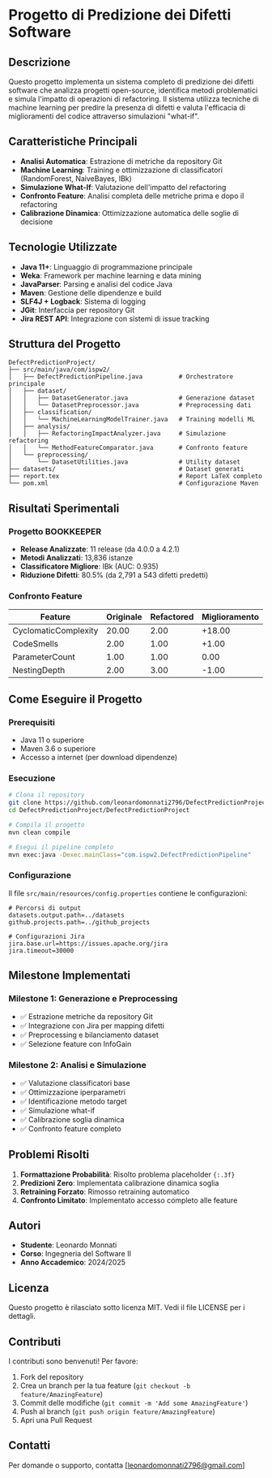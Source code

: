 # Progetto di Predizione dei Difetti Software

## Descrizione

Questo progetto implementa un sistema completo di predizione dei difetti software che analizza progetti open-source, identifica metodi problematici e simula l'impatto di operazioni di refactoring. Il sistema utilizza tecniche di machine learning per predire la presenza di difetti e valuta l'efficacia di miglioramenti del codice attraverso simulazioni "what-if".

## Caratteristiche Principali

- **Analisi Automatica**: Estrazione di metriche da repository Git
- **Machine Learning**: Training e ottimizzazione di classificatori (RandomForest, NaiveBayes, IBk)
- **Simulazione What-If**: Valutazione dell'impatto del refactoring
- **Confronto Feature**: Analisi completa delle metriche prima e dopo il refactoring
- **Calibrazione Dinamica**: Ottimizzazione automatica delle soglie di decisione

## Tecnologie Utilizzate

- **Java 11+**: Linguaggio di programmazione principale
- **Weka**: Framework per machine learning e data mining
- **JavaParser**: Parsing e analisi del codice Java
- **Maven**: Gestione delle dipendenze e build
- **SLF4J + Logback**: Sistema di logging
- **JGit**: Interfaccia per repository Git
- **Jira REST API**: Integrazione con sistemi di issue tracking

## Struttura del Progetto

```
DefectPredictionProject/
├── src/main/java/com/ispw2/
│   ├── DefectPredictionPipeline.java          # Orchestratore principale
│   ├── dataset/
│   │   ├── DatasetGenerator.java              # Generazione dataset
│   │   └── DatasetPreprocessor.java           # Preprocessing dati
│   ├── classification/
│   │   └── MachineLearningModelTrainer.java   # Training modelli ML
│   ├── analysis/
│   │   ├── RefactoringImpactAnalyzer.java     # Simulazione refactoring
│   │   └── MethodFeatureComparator.java       # Confronto feature
│   └── preprocessing/
│       └── DatasetUtilities.java              # Utility dataset
├── datasets/                                  # Dataset generati
├── report.tex                                 # Report LaTeX completo
└── pom.xml                                    # Configurazione Maven
```

## Risultati Sperimentali

### Progetto BOOKKEEPER

- **Release Analizzate**: 11 release (da 4.0.0 a 4.2.1)
- **Metodi Analizzati**: 13,836 istanze
- **Classificatore Migliore**: IBk (AUC: 0.935)
- **Riduzione Difetti**: 80.5% (da 2,791 a 543 difetti predetti)

### Confronto Feature

| Feature | Originale | Refactored | Miglioramento |
|---------|-----------|------------|---------------|
| CyclomaticComplexity | 20.00 | 2.00 | +18.00 |
| CodeSmells | 2.00 | 1.00 | +1.00 |
| ParameterCount | 1.00 | 1.00 | 0.00 |
| NestingDepth | 2.00 | 3.00 | -1.00 |

## Come Eseguire il Progetto

### Prerequisiti

- Java 11 o superiore
- Maven 3.6 o superiore
- Accesso a internet (per download dipendenze)

### Esecuzione

```bash
# Clona il repository
git clone https://github.com/leonardomonnati2796/DefectPredictionProject.git
cd DefectPredictionProject/DefectPredictionProject

# Compila il progetto
mvn clean compile

# Esegui il pipeline completo
mvn exec:java -Dexec.mainClass="com.ispw2.DefectPredictionPipeline"
```

### Configurazione

Il file `src/main/resources/config.properties` contiene le configurazioni:

```properties
# Percorsi di output
datasets.output.path=../datasets
github.projects.path=../github_projects

# Configurazioni Jira
jira.base.url=https://issues.apache.org/jira
jira.timeout=30000
```

## Milestone Implementati

### Milestone 1: Generazione e Preprocessing
- ✅ Estrazione metriche da repository Git
- ✅ Integrazione con Jira per mapping difetti
- ✅ Preprocessing e bilanciamento dataset
- ✅ Selezione feature con InfoGain

### Milestone 2: Analisi e Simulazione
- ✅ Valutazione classificatori base
- ✅ Ottimizzazione iperparametri
- ✅ Identificazione metodo target
- ✅ Simulazione what-if
- ✅ Calibrazione soglia dinamica
- ✅ Confronto feature completo

## Problemi Risolti

1. **Formattazione Probabilità**: Risolto problema placeholder `{:.3f}`
2. **Predizioni Zero**: Implementata calibrazione dinamica soglia
3. **Retraining Forzato**: Rimosso retraining automatico
4. **Confronto Limitato**: Implementato accesso completo alle feature

## Autori

- **Studente**: Leonardo Monnati
- **Corso**: Ingegneria del Software II
- **Anno Accademico**: 2024/2025

## Licenza

Questo progetto è rilasciato sotto licenza MIT. Vedi il file LICENSE per i dettagli.

## Contributi

I contributi sono benvenuti! Per favore:

1. Fork del repository
2. Crea un branch per la tua feature (`git checkout -b feature/AmazingFeature`)
3. Commit delle modifiche (`git commit -m 'Add some AmazingFeature'`)
4. Push al branch (`git push origin feature/AmazingFeature`)
5. Apri una Pull Request

## Contatti

Per domande o supporto, contatta [leonardomonnati2796@gmail.com]
